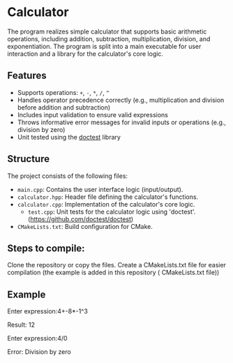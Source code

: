 # Calculator

The program realizes simple calculator that supports basic arithmetic operations, including addition, subtraction, multiplication, division, and exponentiation. The program is split into a main executable for user interaction and a library for the calculator's core logic.

## Features

- Supports operations: `+`, `-`, `*`, `/`, `^`
- Handles operator precedence correctly (e.g., multiplication and division before addition and subtraction)
- Includes input validation to ensure valid expressions
- Throws informative error messages for invalid inputs or operations (e.g., division by zero)
- Unit tested using the [doctest](https://github.com/doctest/doctest) library

## Structure

The project consists of the following files:
- `main.cpp`: Contains the user interface logic (input/output).
- `calculator.hpp`: Header file defining the calculator's functions.
- `calculator.cpp`: Implementation of the calculator's core logic.
  - `test.cpp`: Unit tests for the calculator logic using 'doctest'.(https://github.com/doctest/doctest)  
- `CMakeLists.txt`: Build configuration for CMake.

## Steps to compile:

Clone the repository or copy the files.
Create a CMakeLists.txt file for easier compilation (the example is added in this repository ( CMakeLists.txt file))

## Example 

Enter expression:4+-8*-1^3

Result: 12

Enter expression:4/0

Error: Division by zero

